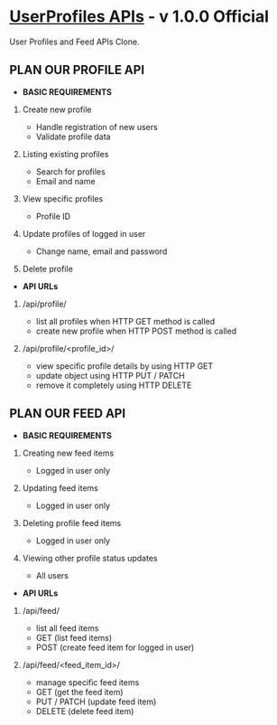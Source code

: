 # [UserProfiles APIs](https://www.linkedin.com/feed/update/urn:li:activity:7077500605937664000/) - v 1.0.0 Official
User Profiles and Feed APIs Clone.

## PLAN OUR PROFILE API
- **BASIC REQUIREMENTS**
1. Create new profile 
   - Handle registration of new users
   - Validate profile data 
   
2. Listing existing profiles
   - Search for profiles
   - Email and name
   
3. View specific profiles
   - Profile ID
   
4. Update profiles of logged in user
   - Change name, email and password
   
5. Delete profile


- **API URLs**
1. /api/profile/
   - list all profiles when HTTP GET method is called
   - create new profile when HTTP POST method is called

2. /api/profile/<profile_id>/
   - view specific profile details by using HTTP GET
   - update object using HTTP PUT / PATCH
   - remove it completely using HTTP DELETE 

## PLAN OUR FEED API
- **BASIC REQUIREMENTS**
1. Creating new feed items
   - Logged in user only
3. Updating feed items
   - Logged in user only
5. Deleting profile feed items
   - Logged in user only

6. Viewing other profile status updates
   - All users
  
- **API URLs**
1. /api/feed/
   - list all feed items
   - GET (list feed items)
   - POST (create feed item for logged in user)

2. /api/feed/<feed_item_id>/
   - manage specific feed items
   - GET (get the feed item)
   - PUT / PATCH (update feed item)
   - DELETE (delete feed item)
